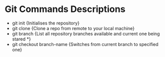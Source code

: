 # Git Commands Descriptions

- git init {Initialises the repository}
- git clone {Clone a repo from remote to your local machine}
- git branch {List all repository branches available and current one being stared *}
- git checkout branch-name {Switches from current branch to specified one}
